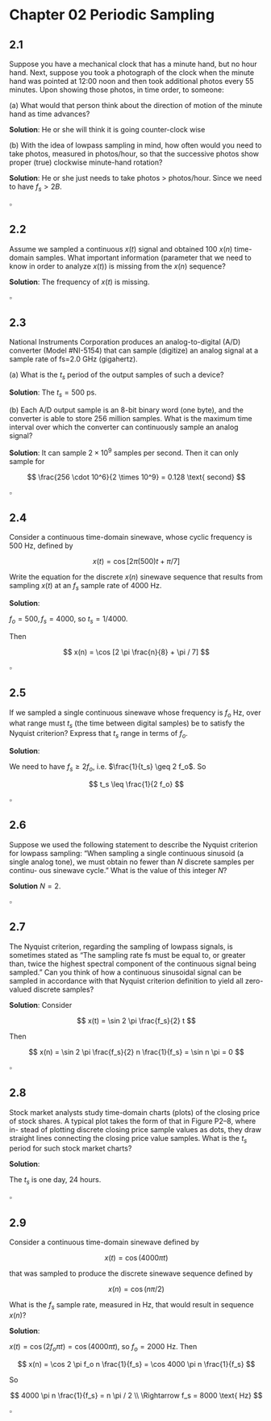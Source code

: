# Chapter 02 Periodic Sampling

## 2.1

Suppose you have a mechanical clock that has a minute hand, but no hour
hand. Next, suppose you took a photograph of the clock when the minute
hand was pointed at 12:00 noon and then took additional photos every 55
minutes. Upon showing those photos, in time order, to someone:

(a) What would that person think about the direction of motion of the
minute hand as time advances?

**Solution**: He or she will think it is going counter-clock wise

(b) With the idea of lowpass sampling in mind, how often would you need to
take photos, measured in photos/hour, so that the successive photos
show proper (true) clockwise minute-hand rotation?

**Solution**: He or she just needs to take photos > photos/hour. Since we need to
have $f_s > 2 B$.

$\square$

## 2.2

Assume we sampled a continuous $x(t)$ signal and obtained 100 $x(n)$ time-
domain samples. What important information (parameter that we need to
know in order to analyze $x(t)$) is missing from the $x(n)$ sequence?

**Solution**: The frequency of $x(t)$ is missing.

$\square$

## 2.3

National Instruments Corporation produces an analog-to-digital (A/D) converter
(Model #NI-5154) that can sample (digitize) an analog signal at a sample rate of fs=2.0 GHz 
(gigahertz).

(a) What is the $t_s$ period of the output samples of such a device?

**Solution**: The $t_s = 500 \text{ ps}$.

(b) Each A/D output sample is an 8-bit binary word (one byte), and the converter is able to 
store 256 million samples. What is the maximum time interval over which the converter can continuously sample an analog signal?

**Solution**: It can sample $2 \times 10^9$ samples per second. Then it can only sample for

$$ 
\frac{256 \cdot 10^6}{2 \times 10^9} = 0.128 \text{ second}
$$

$\square$

## 2.4

Consider a continuous time-domain sinewave, whose cyclic frequency is 500 Hz, defined by

$$ 
x(t) = \cos [2 \pi (500) t + \pi / 7]
$$

Write the equation for the discrete $x(n)$ sinewave sequence that results from
sampling $x(t)$ at an $f_s$ sample rate of 4000 Hz.

**Solution**:

$f_o = 500, f_s = 4000$, so $t_s = 1/4000$.

Then

$$ 
x(n) = \cos [2 \pi \frac{n}{8} + \pi / 7]
$$

$\square$

## 2.5

If we sampled a single continuous sinewave whose frequency is $f_o$ Hz, over
what range must $t_s$ (the time between digital samples) be to satisfy the
Nyquist criterion? Express that $t_s$ range in terms of $f_o$.

**Solution**:

We need to have $f_s \geq 2 f_o$, i.e. $\frac{1}{t_s} \geq 2 f_o$. So

$$ 
t_s \leq \frac{1}{2 f_o}
$$

$\square$

## 2.6

Suppose we used the following statement to describe the Nyquist criterion
for lowpass sampling: “When sampling a single continuous sinusoid (a single
analog tone), we must obtain no fewer than $N$ discrete samples per continu-
ous sinewave cycle.” What is the value of this integer $N$?

**Solution** $N = 2$.

$\square$

## 2.7

The Nyquist criterion, regarding the sampling of lowpass signals, is sometimes stated as “The 
sampling rate fs must be equal to, or greater than, twice
the highest spectral component of the continuous signal being sampled.” Can
you think of how a continuous sinusoidal signal can be sampled in accordance
with that Nyquist criterion definition to yield all zero-valued discrete
samples?

**Solution**: Consider

$$ 
x(t) = \sin 2 \pi \frac{f_s}{2} t
$$

Then

$$ 
x(n) = \sin 2 \pi \frac{f_s}{2} n \frac{1}{f_s}
= \sin n \pi = 0
$$

$\square$

## 2.8

Stock market analysts study time-domain charts (plots) of the closing price of
stock shares. A typical plot takes the form of that in Figure P2–8, where in-
stead of plotting discrete closing price sample values as dots, they draw
straight lines connecting the closing price value samples. What is the $t_s$ period
for such stock market charts?

**Solution**:

The $t_s$ is one day, 24 hours.

$\square$

## 2.9

Consider a continuous time-domain sinewave defined by

$$ 
x(t) = \cos (4000 \pi t)
$$

that was sampled to produce the discrete sinewave sequence defined by

$$ 
x(n) = \cos (n \pi / 2)
$$

What is the $f_s$ sample rate, measured in Hz, that would result in sequence $x(n)$?

**Solution**:

$x(t) = \cos (2 f_o \pi t) = \cos (4000 \pi t)$, so $f_o = 2000$ Hz.
Then

$$ 
x(n) = \cos 2 \pi f_o n \frac{1}{f_s} = \cos 4000 \pi n \frac{1}{f_s}
$$

So

$$ 
4000 \pi n \frac{1}{f_s} = n \pi / 2 \\
\Rightarrow 
f_s = 8000 \text{ Hz}
$$

$\square$

